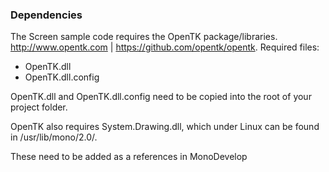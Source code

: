 ### Dependencies ###

The Screen sample code requires the OpenTK package/libraries. http://www.opentk.com | https://github.com/opentk/opentk.
Required files:
 * OpenTK.dll
 * OpenTK.dll.config

OpenTK.dll and OpenTK.dll.config need to be copied into the root of your project folder.

OpenTK also requires System.Drawing.dll, which under Linux can be found in /usr/lib/mono/2.0/.

These need to be added as a references in MonoDevelop
